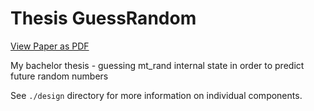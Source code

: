 # Thesis GuessRandom

[View Paper as PDF](https://thesis-guessrandom.netlify.app/thesis-guessrandom.pdf)

My bachelor thesis - guessing mt_rand internal state in order to predict future random numbers

See `./design` directory for more information on individual components.

